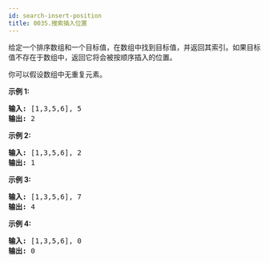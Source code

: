 ```yaml
---
id: search-insert-position
title: 0035.搜索插入位置
---
```

给定一个排序数组和一个目标值，在数组中找到目标值，并返回其索引。如果目标值不存在于数组中，返回它将会被按顺序插入的位置。

你可以假设数组中无重复元素。

**示例 1:**


<pre><strong>输入:</strong> [1,3,5,6], 5<br/><strong>输出:</strong> 2<br/></pre>

**示例 2:**


<pre><strong>输入:</strong> [1,3,5,6], 2<br/><strong>输出:</strong> 1<br/></pre>

**示例 3:**


<pre><strong>输入:</strong> [1,3,5,6], 7<br/><strong>输出:</strong> 4<br/></pre>

**示例 4:**


<pre><strong>输入:</strong> [1,3,5,6], 0<br/><strong>输出:</strong> 0<br/></pre>


